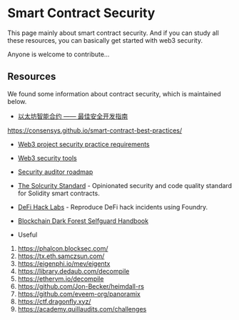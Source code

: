 # Smart Contract Security

This page mainly about smart contract security. And if you can study all these resources, you can basically get started with web3 security.

Anyone is welcome to contribute…

## Resources

We found some information about contract security, which is maintained below.

- [以太坊智能合约 —— 最佳安全开发指南](https://github.com/ConsenSys/smart-contract-best-practices/blob/master/README-zh.md)

https://consensys.github.io/smart-contract-best-practices/

- [Web3 project security practice requirements](https://github.com/slowmist/Web3-Project-Security-Practice-Requirements)

- [Web3 security tools](https://github.com/Quillhash/Web3-Security-Tools)

- [Security auditor roadmap](https://github.com/razzorsec/AuditorsRoadmap)

- [The Solcurity Standard](https://github.com/transmissions11/solcurity) - Opinionated security and code quality standard for Solidity smart contracts.

- [DeFi Hack Labs](https://github.com/SunWeb3Sec/DeFiHackLabs) - Reproduce DeFi hack incidents using Foundry.

- [Blockchain Dark Forest Selfguard Handbook](https://darkhandbook.io/)

- Useful

1. https://phalcon.blocksec.com/
2. https://tx.eth.samczsun.com/
3. https://eigenphi.io/mev/eigentx
4. https://library.dedaub.com/decompile
5. https://ethervm.io/decompile
6. https://github.com/Jon-Becker/heimdall-rs
7. https://github.com/eveem-org/panoramix
8. https://ctf.dragonfly.xyz/
9. https://academy.quillaudits.com/challenges
